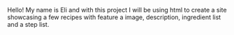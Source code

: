 Hello!
My name is Eli and with this project I will be using html to create a site showcasing a few recipes with feature a image, description, ingredient list and a step list.